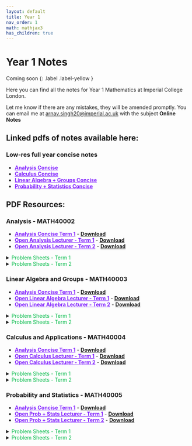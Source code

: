 ```yaml
---
layout: default
title: Year 1
nav_order: 1
math: mathjax3
has_children: true
---
```


# Year 1 Notes 
Coming soon
{: .label .label-yellow }

Here you can find all the notes for Year 1 Mathematics at Imperial College London.


Let me know if there are any mistakes, they will be amended promptly. You can email me at <arnav.singh20@imperial.ac.uk> with the subject **Online Notes**

## Linked pdfs of notes available here:

### Low-res full year concise notes

- <a href="/notes/pdfs/Y1Concise/AN-MATH4002-c.pdf" target="_blank" style="color:#801fff;">**Analysis Concise**</a>
- <a href="/notes/pdfs/Y1Concise/CAA-MATH4004-c.pdf" target="_blank" style="color:#801fff;">**Calculus Concise**</a>
-  <a href="/notes/pdfs/Y1Concise/LAG-MATH4003-c.pdf" target="_blank" style="color:#801fff;">**Linear Algebra + Groups Concise**</a>
-   <a href="/notes/pdfs/Y1Concise/PAS-MATH4005-c.pdf" target="_blank" style="color:#801fff;">**Probability + Statistics Concise**</a>

## PDF Resources:

### Analysis - MATH40002

- <a href="/notes/pdfs/year1/analysis/ANA-ConciseL.pdf" target="_blank" style="color:#801fff;">**Analysis Concise Term 1**</a> - <a href="/notes/pdfs/year1/analysis/ANA-ConciseL.pdf" download>**Download**</a>
- <a href="/notes/pdfs/year2/AnalysisII.pdf" target="_blank" style="color:#801fff;">**Open Analysis Lecturer - Term 1**</a> - <a href="/notes/pdfs/year2/AnalysisII.pdf" download>**Download**</a>
- <a href="/notes/pdfs/year2/ANALecII.pdf" target="_blank" style="color:#801fff;">**Open Analysis Lecturer - Term 2**</a> - <a href="/notes/pdfs/year2/ANALecII.pdf" download>**Download**</a>

<details closed markdown="block">
  <summary>
    <span style="color: #00ba47;">Problem Sheets - Term 1</span>
  </summary>
  
  - <a href="/notes/pdfs/year1/analysis/probsheets/term1/ANAPS1.pdf" target="_blank" style="color:#00ba47;">**Problem Sheet 1**</a> - <a href="/notes/pdfs/year1/analysis/term1/probsheets/ANAPS1-Sol.pdf" target="_blank">**Solutions**</a>
  
  - <a href="/notes/pdfs/year1/analysis/probsheets/term1/ANAPS2.pdf" target="_blank" style="color:#00ba47;">**Problem Sheet 2**</a> - <a href="/notes/pdfs/year1/analysis/term1/probsheets/ANAPS2-Sol.pdf" target="_blank">**Solutions**</a>
  
  - <a href="/notes/pdfs/year1/analysis/probsheets/term1/ANAPS3.pdf" target="_blank" style="color:#00ba47;">**Problem Sheet 3**</a> - <a href="/notes/pdfs/year1/analysis/term1/probsheets/ANAPS3-Sol.pdf" target="_blank">**Solutions**</a>
  
  - <a href="/notes/pdfs/year1/analysis/probsheets/term1/ANAPS4.pdf" target="_blank" style="color:#00ba47;">**Problem Sheet 4**</a> - <a href="/notes/pdfs/year1/analysis/term1/probsheets/ANAPS4-Sol.pdf" target="_blank">**Solutions**</a>
  
  - <a href="/notes/pdfs/year1/analysis/probsheets/term1/ANAPS5.pdf" target="_blank" style="color:#00ba47;">**Problem Sheet 5**</a> - <a href="/notes/pdfs/year1/analysis/term1/probsheets/ANAPS5-Sol.pdf" target="_blank">**Solutions**</a>
  
  - <a href="/notes/pdfs/year1/analysis/probsheets/term1/ANAPS6.pdf" target="_blank" style="color:#00ba47;">**Problem Sheet 6**</a> - <a href="/notes/pdfs/year1/analysis/term1/probsheets/ANAPS6-Sol.pdf" target="_blank">**Solutions**</a>
  
  - <a href="/notes/pdfs/year1/analysis/probsheets/term1/ANAPS7.pdf" target="_blank" style="color:#00ba47;">**Problem Sheet 7**</a> - <a href="/notes/pdfs/year1/analysis/term1/probsheets/ANAPS7-Sol.pdf" target="_blank">**Solutions**</a>
  
</details>

<details closed markdown="block">
  <summary>
    <span style="color: #00ba47;">Problem Sheets - Term 2</span>
  </summary>
  
  - <a href="/notes/pdfs/year1/analysis/probsheets/term2/ANAPS1.pdf" target="_blank" style="color:#00ba47;">**Problem Sheet 1**</a> - <a href="/notes/pdfs/year1/analysis/term2/probsheets/ANAPS1-Sol.pdf" target="_blank">**Solutions**</a>
  
  - <a href="/notes/pdfs/year1/analysis/probsheets/term2/ANAPS2.pdf" target="_blank" style="color:#00ba47;">**Problem Sheet 2**</a> - <a href="/notes/pdfs/year1/analysis/term2/probsheets/ANAPS2-Sol.pdf" target="_blank">**Solutions**</a>
  
  - <a href="/notes/pdfs/year1/analysis/probsheets/term2/ANAPS3.pdf" target="_blank" style="color:#00ba47;">**Problem Sheet 3**</a> - <a href="/notes/pdfs/year1/analysis/term2/probsheets/ANAPS3-Sol.pdf" target="_blank">**Solutions**</a>
  
  - <a href="/notes/pdfs/year1/analysis/probsheets/term2/ANAPS4.pdf" target="_blank" style="color:#00ba47;">**Problem Sheet 4**</a> - <a href="/notes/pdfs/year1/analysis/term2/probsheets/ANAPS4-Sol.pdf" target="_blank">**Solutions**</a>
  
  - <a href="/notes/pdfs/year1/analysis/probsheets/term2/ANAPS5.pdf" target="_blank" style="color:#00ba47;">**Problem Sheet 5**</a> - <a href="/notes/pdfs/year1/analysis/term2/probsheets/ANAPS5-Sol.pdf" target="_blank">**Solutions**</a>
  
  - <a href="/notes/pdfs/year1/analysis/probsheets/term2/ANAPS6.pdf" target="_blank" style="color:#00ba47;">**Problem Sheet 6**</a> - <a href="/notes/pdfs/year1/analysis/term2/probsheets/ANAPS6-Sol.pdf" target="_blank">**Solutions**</a>
  
  - <a href="/notes/pdfs/year1/analysis/probsheets/term2/ANAPS7.pdf" target="_blank" style="color:#00ba47;">**Problem Sheet 7**</a> - <a href="/notes/pdfs/year1/analysis/term2/probsheets/ANAPS7-Sol.pdf" target="_blank">**Solutions**</a>
  
  - <a href="/notes/pdfs/year1/analysis/probsheets/term2/ANAPS8.pdf" target="_blank" style="color:#00ba47;">**Problem Sheet 8**</a> - <a href="/notes/pdfs/year1/analysis/term2/probsheets/ANAPS8-Sol.pdf" target="_blank">**Solutions**</a>
  
</details>

### Linear Algebra and Groups - MATH40003
- <a href="/notes/pdfs/year1/linalg/LAG-ConciseL.pdf" target="_blank" style="color:#801fff;">**Analysis Concise Term 1**</a> - <a href="/notes/pdfs/year1/linalg/LAG-ConciseL.pdf" download>**Download**</a>
- <a href="/notes/pdfs/year2/AnalysisII.pdf" target="_blank" style="color:#801fff;">**Open Linear Algebra Lecturer - Term 1**</a> - <a href="/notes/pdfs/year2/AnalysisII.pdf" download>**Download**</a>
- <a href="/notes/pdfs/year2/ANALecII.pdf" target="_blank" style="color:#801fff;">**Open Linear Algebra Lecturer - Term 2**</a> - <a href="/notes/pdfs/year2/ANALecII.pdf" download>**Download**</a>

<details closed markdown="block">
  <summary>
    <span style="color: #00ba47;">Problem Sheets - Term 1</span>
  </summary>
  
  - <a href="/notes/pdfs/year1/linalg/probsheets/term1/LAGPS1.pdf" target="_blank" style="color:#00ba47;">**Problem Sheet 1**</a> - <a href="/notes/pdfs/year1/linalg/term1/probsheets/LAGPS1-Sol.pdf" target="_blank">**Solutions**</a>
  
  - <a href="/notes/pdfs/year1/linalg/probsheets/term1/LAGPS2.pdf" target="_blank" style="color:#00ba47;">**Problem Sheet 2**</a> - <a href="/notes/pdfs/year1/linalg/term1/probsheets/LAGPS2-Sol.pdf" target="_blank">**Solutions**</a>
  
  - <a href="/notes/pdfs/year1/linalg/probsheets/term1/LAGPS3.pdf" target="_blank" style="color:#00ba47;">**Problem Sheet 3**</a> - <a href="/notes/pdfs/year1/linalg/term1/probsheets/LAGPS3-Sol.pdf" target="_blank">**Solutions**</a>
  
  - <a href="/notes/pdfs/year1/linalg/probsheets/term1/LAGPS4.pdf" target="_blank" style="color:#00ba47;">**Problem Sheet 4**</a> - <a href="/notes/pdfs/year1/linalg/term1/probsheets/LAGPS4-Sol.pdf" target="_blank">**Solutions**</a>
  
  - <a href="/notes/pdfs/year1/linalg/probsheets/term1/LAGPS5.pdf" target="_blank" style="color:#00ba47;">**Problem Sheet 5**</a> - <a href="/notes/pdfs/year1/linalg/term1/probsheets/LAGPS5-Sol.pdf" target="_blank">**Solutions**</a>
  
  - <a href="/notes/pdfs/year1/linalg/probsheets/term1/LAGPS6.pdf" target="_blank" style="color:#00ba47;">**Problem Sheet 6**</a> - <a href="/notes/pdfs/year1/linalg/term1/probsheets/LAGPS6-Sol.pdf" target="_blank">**Solutions**</a>
  
</details>

<details closed markdown="block">
  <summary>
    <span style="color: #00ba47;">Problem Sheets - Term 2</span>
  </summary>
  
  - <a href="/notes/pdfs/year1/linalg/probsheets/term2/LAGPS1.pdf" target="_blank" style="color:#00ba47;">**Problem Sheet 1**</a>
  
  - <a href="/notes/pdfs/year1/linalg/probsheets/term2/LAGPS2.pdf" target="_blank" style="color:#00ba47;">**Problem Sheet 2**</a>
  
  - <a href="/notes/pdfs/year1/linalg/probsheets/term2/LAGPS3.pdf" target="_blank" style="color:#00ba47;">**Problem Sheet 3**</a> - <a href="/notes/pdfs/year1/linalg/term2/probsheets/LAGPS3-Sol.pdf" target="_blank">**Solutions**</a>
  
  - <a href="/notes/pdfs/year1/linalg/probsheets/term2/LAGPS4.pdf" target="_blank" style="color:#00ba47;">**Problem Sheet 4**</a> - <a href="/notes/pdfs/year1/linalg/term2/probsheets/LAGPS4-Sol.pdf" target="_blank">**Solutions**</a>
  
  - <a href="/notes/pdfs/year1/linalg/probsheets/term2/LAGPS5.pdf" target="_blank" style="color:#00ba47;">**Problem Sheet 5**</a> - <a href="/notes/pdfs/year1/linalg/term2/probsheets/LAGPS5-Sol.pdf" target="_blank">**Solutions**</a>
  
  - <a href="/notes/pdfs/year1/linalg/probsheets/term2/LAGPS6.pdf" target="_blank" style="color:#00ba47;">**Problem Sheet 6**</a> - <a href="/notes/pdfs/year1/linalg/term2/probsheets/LAGPS6-Sol.pdf" target="_blank">**Solutions**</a>
  
  - <a href="/notes/pdfs/year1/linalg/probsheets/term2/LAGPS6.pdf" target="_blank" style="color:#00ba47;">**Problem Sheet 7**</a> - <a href="/notes/pdfs/year1/linalg/term2/probsheets/LAGPS6-Sol.pdf" target="_blank">**Solutions**</a>
  
  - <a href="/notes/pdfs/year1/linalg/probsheets/term2/LAGPS6.pdf" target="_blank" style="color:#00ba47;">**Problem Sheet 8**</a> - <a href="/notes/pdfs/year1/linalg/term2/probsheets/LAGPS6-Sol.pdf" target="_blank">**Solutions**</a>
  
</details>

### Calculus and Applications - MATH40004
- <a href="/notes/pdfs/year1/calc/CAA-ConciseL.pdf" target="_blank" style="color:#801fff;">**Analysis Concise Term 1**</a> - <a href="/notes/pdfs/year1/calc/CAA-ConciseL.pdf" download>**Download**</a>
- <a href="/notes/pdfs/year2/AnalysisII.pdf" target="_blank" style="color:#801fff;">**Open Calculus Lecturer - Term 1**</a> - <a href="/notes/pdfs/year2/AnalysisII.pdf" download>**Download**</a>
- <a href="/notes/pdfs/year2/ANALecII.pdf" target="_blank" style="color:#801fff;">**Open Calculus Lecturer - Term 2**</a> - <a href="/notes/pdfs/year2/ANALecII.pdf" download>**Download**</a>

<details closed markdown="block">
  <summary>
    <span style="color: #00ba47;">Problem Sheets - Term 1</span>
  </summary>
  
  - <a href="/notes/pdfs/year1/calc/probsheets/term1/CAAPS1.pdf" target="_blank" style="color:#00ba47;">**Problem Sheet 1**</a> - <a href="/notes/pdfs/year1/calc/term1/probsheets/CAAPS1-Sol.pdf" target="_blank">**Solutions**</a>
  
  - <a href="/notes/pdfs/year1/calc/probsheets/term1/CAAPS2.pdf" target="_blank" style="color:#00ba47;">**Problem Sheet 2**</a> - <a href="/notes/pdfs/year1/calc/term1/probsheets/CAAPS2-Sol.pdf" target="_blank">**Solutions**</a>
  
  - <a href="/notes/pdfs/year1/calc/probsheets/term1/CAAPS3.pdf" target="_blank" style="color:#00ba47;">**Problem Sheet 3**</a> - <a href="/notes/pdfs/year1/calc/term1/probsheets/CAAPS3-Sol.pdf" target="_blank">**Solutions**</a>
  
  - <a href="/notes/pdfs/year1/calc/probsheets/term1/CAAPS4.pdf" target="_blank" style="color:#00ba47;">**Problem Sheet 4**</a> - <a href="/notes/pdfs/year1/calc/term1/probsheets/CAAPS4-Sol.pdf" target="_blank">**Solutions**</a>
  
  - <a href="/notes/pdfs/year1/calc/probsheets/term1/CAAPS5.pdf" target="_blank" style="color:#00ba47;">**Problem Sheet 5**</a> - <a href="/notes/pdfs/year1/calc/term1/probsheets/CAAPS5-Sol.pdf" target="_blank">**Solutions**</a>
  
  - <a href="/notes/pdfs/year1/calc/probsheets/term1/CAAPS6.pdf" target="_blank" style="color:#00ba47;">**Problem Sheet 6**</a> - <a href="/notes/pdfs/year1/calc/term1/probsheets/CAAPS6-Sol.pdf" target="_blank">**Solutions**</a>
  
  - <a href="/notes/pdfs/year1/calc/probsheets/term1/CAAPS7.pdf" target="_blank" style="color:#00ba47;">**Problem Sheet 7**</a> - <a href="/notes/pdfs/year1/calc/term1/probsheets/CAAPS7-Sol.pdf" target="_blank">**Solutions**</a>
  
</details>

<details closed markdown="block">
  <summary>
    <span style="color: #00ba47;">Problem Sheets - Term 2</span>
  </summary>
  
  - <a href="/notes/pdfs/year2/problemsheets/anlaysisSheets/term2/ANAPS1.pdf" target="_blank" style="color:#00ba47;">** PLACE HOLDER LINK **</a> - <a href="/notes/pdfs/year2/problemsheets/anlaysisSheets/term2/ANAPS1-Sol.pdf" target="_blank">**Solutions**</a>
  
</details>

### Probability and Statistics - MATH40005
- <a href="/notes/pdfs/year1/prob/PAS-ConciseL.pdf" target="_blank" style="color:#801fff;">**Analysis Concise Term 1**</a> - <a href="/notes/pdfs/year1/prob/PAS-ConciseL.pdf" download>**Download**</a>
- <a href="/notes/pdfs/year2/AnalysisII.pdf" target="_blank" style="color:#801fff;">**Open Prob + Stats Lecturer - Term 1**</a> - <a href="/notes/pdfs/year2/AnalysisII.pdf" download>**Download**</a>
- <a href="/notes/pdfs/year2/ANALecII.pdf" target="_blank" style="color:#801fff;">**Open Prob + Stats Lecturer - Term 2**</a> - <a href="/notes/pdfs/year2/ANALecII.pdf" download>**Download**</a>

<details closed markdown="block">
  <summary>
    <span style="color: #00ba47;">Problem Sheets - Term 1</span>
  </summary>
  
  - <a href="/notes/pdfs/year1/prob/probsheets/term1/PASPS1.pdf" target="_blank" style="color:#00ba47;">**Problem Sheet 1**</a> - <a href="/notes/pdfs/year1/prob/term1/probsheets/PASPS1-Sol.pdf" target="_blank">**Solutions**</a>
  
  - <a href="/notes/pdfs/year1/prob/probsheets/term1/PASPS2.pdf" target="_blank" style="color:#00ba47;">**Problem Sheet 2**</a> - <a href="/notes/pdfs/year1/prob/term1/probsheets/PASPS2-Sol.pdf" target="_blank">**Solutions**</a>
  
  - <a href="/notes/pdfs/year1/prob/probsheets/term1/PASPS3.pdf" target="_blank" style="color:#00ba47;">**Problem Sheet 3**</a> - <a href="/notes/pdfs/year1/prob/term1/probsheets/PASPS3-Sol.pdf" target="_blank">**Solutions**</a>
  
  - <a href="/notes/pdfs/year1/prob/probsheets/term1/PASPS4.pdf" target="_blank" style="color:#00ba47;">**Problem Sheet 4**</a> - <a href="/notes/pdfs/year1/prob/term1/probsheets/PASPS4-Sol.pdf" target="_blank">**Solutions**</a>
  
  - <a href="/notes/pdfs/year1/prob/probsheets/term1/PASPS5.pdf" target="_blank" style="color:#00ba47;">**Problem Sheet 5**</a> - <a href="/notes/pdfs/year1/prob/term1/probsheets/PASPS5-Sol.pdf" target="_blank">**Solutions**</a>
  
  - <a href="/notes/pdfs/year1/prob/probsheets/term1/PASPS6.pdf" target="_blank" style="color:#00ba47;">**Problem Sheet 6**</a> - <a href="/notes/pdfs/year1/prob/term1/probsheets/PASPS6-Sol.pdf" target="_blank">**Solutions**</a>
  
  - <a href="/notes/pdfs/year1/prob/probsheets/term1/PASPS7.pdf" target="_blank" style="color:#00ba47;">**Problem Sheet 7**</a> - <a href="/notes/pdfs/year1/prob/term1/probsheets/PASPS7-Sol.pdf" target="_blank">**Solutions**</a>
  
</details>

<details closed markdown="block">
  <summary>
    <span style="color: #00ba47;">Problem Sheets - Term 2</span>
  </summary>
  
  - <a href="/notes/pdfs/year1/prob/probsheets/term2/PASPS1.pdf" target="_blank" style="color:#00ba47;">**Problem Sheet 1**</a> - <a href="/notes/pdfs/year1/prob/term2/probsheets/PASPS1-Sol.pdf" target="_blank">**Solutions**</a>
  
  - <a href="/notes/pdfs/year1/prob/probsheets/term2/PASPS2.pdf" target="_blank" style="color:#00ba47;">**Problem Sheet 2**</a> - <a href="/notes/pdfs/year1/prob/term2/probsheets/PASPS2-Sol.pdf" target="_blank">**Solutions**</a>
  
  - <a href="/notes/pdfs/year1/prob/probsheets/term2/PASPS3.pdf" target="_blank" style="color:#00ba47;">**Problem Sheet 3**</a> - <a href="/notes/pdfs/year1/prob/term2/probsheets/PASPS3-Sol.pdf" target="_blank">**Solutions**</a>
  
  - <a href="/notes/pdfs/year1/prob/probsheets/term2/PASPS4.pdf" target="_blank" style="color:#00ba47;">**Problem Sheet 4**</a> - <a href="/notes/pdfs/year1/prob/term2/probsheets/PASPS4-Sol.pdf" target="_blank">**Solutions**</a>
  
  - <a href="/notes/pdfs/year1/prob/probsheets/term2/PASPS5.pdf" target="_blank" style="color:#00ba47;">**Problem Sheet 5**</a> - <a href="/notes/pdfs/year1/prob/term2/probsheets/PASPS5-Sol.pdf" target="_blank">**Solutions**</a>
  
  - <a href="/notes/pdfs/year1/prob/probsheets/term2/PASPS6.pdf" target="_blank" style="color:#00ba47;">**Problem Sheet 6**</a> - <a href="/notes/pdfs/year1/prob/term2/probsheets/PASPS6-Sol.pdf" target="_blank">**Solutions**</a>
  
</details>
